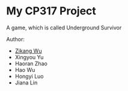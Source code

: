 # My CP317 Project
A game, which is called Underground Survivor  

Author:
- [Zikang Wu](https://github.com/ZZAACCC)
- Xingyou Yu
- Haoran Zhao
- Hao Wu
- Hongyi Luo
- Jiana Lin
